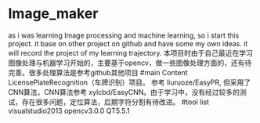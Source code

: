 # Image_maker
as i was learning Image processing and machine learning, so i start this project. it base on other project on github and have some my own ideas. it will record the project of my learning trajectory. 
本项目时由于自己最近在学习图像处理与机器学习开始的，主要基于opencv，做一些图像处理方面的，还有待完善。很多处理算法是参考github其他项目
#main Content
LicensePlateRecognition（车牌识别）项目。 参考 liuruoze/EasyPR, 但采用了CNN算法，CNN算法参考 xylcbd/EasyCNN。由于学习中，没有经过较多的测试，存在很多问题，定位算法，后期字符分割有待改进。
#tool list
visualstudio2013  opencv3.0.0  QT5.5.1

